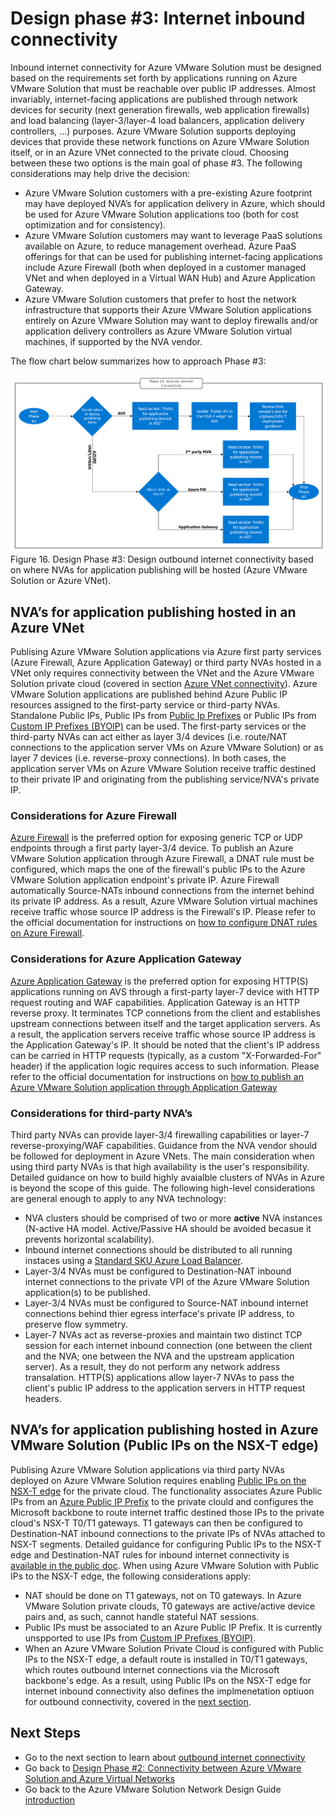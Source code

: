 # Design phase #3: Internet inbound connectivity
Inbound internet connectivity for Azure VMware Solution must be designed based on the requirements set forth by applications running on Azure VMware Solution that must be reachable over public IP addresses. Almost invariably, internet-facing applications are published through network devices for security (next generation firewalls, web application firewalls) and load balancing (layer-3/layer-4 load balancers, application delivery controllers, …) purposes. Azure VMware Solution supports deploying devices that provide these network functions on Azure VMware Solution itself, or in an Azure VNet connected to the private cloud. Choosing between these two options is the main goal of phase #3. The following considerations may help drive the decision:

- Azure VMware Solution customers with a pre-existing Azure footprint may have deployed NVA’s for application delivery in Azure, which should be used for Azure VMware Solution applications too (both for cost optimization and for consistency).
- Azure VMware Solution customers may want to leverage PaaS solutions available on Azure, to reduce management overhead. Azure PaaS offerings for that can be used for publishing internet-facing applications include Azure Firewall (both when deployed in a customer managed VNet and when deployed in a Virtual WAN Hub) and Azure Application Gateway.
- Azure VMware Solution customers that prefer to host the network infrastructure that supports their Azure VMware Solution applications entirely on Azure VMware Solution may want to deploy firewalls and/or application delivery controllers as Azure VMware Solution virtual machines, if supported by the NVA vendor.

The flow chart below summarizes how to approach Phase #3:
 
![figure16](media/figure16.png) 
Figure 16. Design Phase #3: Design outbound internet connectivity based on where NVAs for application publishing will be hosted (Azure VMware Solution or Azure VNet).

## NVA’s for application publishing hosted in an Azure VNet
Publising Azure VMware Solution applications via Azure first party services (Azure Firewall, Azure Application Gateway) or third party NVAs hosted in a VNet only requires connectivity between the VNet and the Azure VMware Solution private cloud (covered in section [Azure VNet connectivity](vnet-connectivity.md)). Azure VMware Solution applications are published behind Azure Public IP resources assigned to the first-party service or third-party NVAs. Standalone Public IPs, Public IPs from [Public Ip Prefixes](https://learn.microsoft.com/azure/virtual-network/ip-services/public-ip-address-prefix) or Public IPs from [Custom IP Prefixes (BYOIP)](https://learn.microsoft.com/azure/virtual-network/ip-services/custom-ip-address-prefix) can be used. The first-party services or the third-party NVAs can act either as layer 3/4 devices (i.e. route/NAT connections to the application server VMs on Azure VMware Solution) or as layer 7 devices (i.e. reverse-proxy connections). In both cases, the application server VMs on Azure VMware Solution receive traffic destined to their private IP and originating from the publishing service/NVA's private IP.  

### Considerations for Azure Firewall
[Azure Firewall](https://learn.microsoft.com/azure/firewall/overview) is the preferred option for exposing generic TCP or UDP endpoints through a first party layer-3/4 device. To publish an Azure VMware Solution application through Azure Firewall, a DNAT rule must be configured, which maps the one of the firewall's public IPs to the Azure VMware Solution application endpoint's private IP. Azure Firewall automatically Source-NATs inbound connections from the internet behind its private IP address. As a result, Azure VMware Solution virtual machines receive traffic whose source IP address is the Firewall's IP.
Please refer to the official documentation for instructions on [how to configure DNAT rules on Azure Firewall](https://learn.microsoft.com/azure/firewall/tutorial-firewall-dnat). 

### Considerations for Azure Application Gateway
[Azure Application Gateway](https://learn.microsoft.com/azure/application-gateway/overview-v2) is the preferred option for exposing HTTP(S) applications running on AVS through a first-party layer-7 device with HTTP request routing and WAF capabilities. Application Gateway is an HTTP reverse proxy. It terminates TCP connetions from the client and establishes upstream connections between itself and the target application servers. As a result, the application servers receive traffic whose source IP address is the Application Gateway's IP. It should be noted that the client's IP address can be carried in HTTP requests (typically, as a custom "X-Forwarded-For" header) if the application logic requires access to such information.
Please refer to the official documentation for instructions on [how to publish an Azure VMware Solution application through Application Gateway](https://learn.microsoft.com/azure/application-gateway/quick-create-portal)

### Considerations for third-party NVA’s
Third party NVAs can provide layer-3/4 firewalling capabilities or layer-7 reverse-proxying/WAF capabilities. Guidance from the NVA vendor should be followed for deployment in Azure VNets. The main consideration when using third party NVAs is that high availability is the user's responsibility. Detailed guidance on how to build highly avaialble clusters of NVAs in Azure is beyond the scope of this guide. The following high-level considerations are general enough to apply to any NVA technology:

- NVA clusters should be comprised of two or more **active** NVA instances (N-active HA model. Active/Passive HA should be avoided becasue it prevents horizontal scalability).
- Inbound internet connections should be distributed to all running instaces using a [Standard SKU Azure Load Balancer](https://learn.microsoft.com/azure/load-balancer/skus).  
- Layer-3/4 NVAs must be configured to Destination-NAT inbound internet connections to the private VPI of the Azure VMware Solution application(s) to be published.
- Layer-3/4 NVAs must be configured to Source-NAT inbound internet connections behind thier egress interface's private IP address, to preserve flow symmetry.  
- Layer-7 NVAs act as reverse-proxies and maintain two distinct TCP session for each internet inbound connection (one between the client and the NVA; one between the NVA and the upstream application server). As a result, they do not perform any network address transalation. HTTP(S) applications allow layer-7 NVAs to pass the client's public IP address to the application servers in HTTP request headers.

## NVA’s for application publishing hosted in Azure VMware Solution (Public IPs on the NSX-T edge)
Publising Azure VMware Solution applications via third party NVAs deployed on Azure VMware Solution requires enabling [Public IPs on the NSX-T edge](https://learn.microsoft.com/azure/azure-vmware/enable-public-ip-nsx-edge) for the private cloud. The functionality associates Azure Public IPs from an [Azure Public IP Prefix](https://learn.microsoft.com/azure/virtual-network/ip-services/public-ip-address-prefix) to the private clould and configures the Microsoft backbone to route internet traffic destined those IPs to the private cloud's NSX-T T0/T1 gateways. T1 gateways can then be configured to Destination-NAT inbound connections to the private IPs of NVAs attached to NSX-T segments. Detailed guidance for configuring Public IPs to the NSX-T edge and Destination-NAT rules for inbound internet connectivity is [available in the public doc](https://learn.microsoft.com/azure/azure-vmware/enable-public-ip-nsx-edge#inbound-internet-access-for-vms).
When using Azure VMware Solution with Public IPs to the NSX-T edge, the following considerations apply:

- NAT should be done on T1 gateways, not on T0 gateways. In Azure VMware Solution private clouds, T0 gateways are active/active device pairs and, as such, cannot handle stateful NAT sessions. 
- Public IPs must be associated to an Azure Public IP Prefix. It is currently unspported to use IPs from [Custom IP Prefixes (BYOIP)](https://learn.microsoft.com/azure/virtual-network/ip-services/custom-ip-address-prefix).
- When an Azure VMware Solution Private Cloud is configured with Public IPs to the NSX-T edge, a default route is installed in T0/T1 gateways, which routes outbound internet connections via the Microsoft backbone's edge. As a result, using Public IPs on the NSX-T edge for internet inbound connectivity also defines the implmenetation optiuon for outbound connectivity, covered in the [next section](internet-outbound-connectivity.md).

## Next Steps
- Go to the next section to learn about [outbound internet connectivity](internet-outbound-connectivity.md)
- Go back to [Design Phase #2: Connectivity between Azure VMware Solution and Azure Virtual Networks](vnet-connectivity.md)
- Go back to the Azure VMware Solution Network Design Guide [introduction](readme.md)
